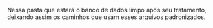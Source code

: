 Nessa pasta que estará o banco de dados limpo após seu tratamento, deixando assim os caminhos que usam esses arquivos padronizados.
